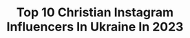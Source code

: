 ---
title: Top 10 Christian Instagram Influencers In Ukraine In 2023
description: >-
  Find top christian Instagram influencers in Ukraine in 2023. Most popular hashtags: #likeme #lviv #liketime #like4likes.
platform: Instagram
hits: 11
text_top: Identify the top-rated Instagram accounts on inBeat.
text_bottom: Our platform has 11 Instagram influencers like this in Ukraine for you to connect with.
profiles:
  - username: "yelizavetushka"
    fullname: >-
      Elizabeth Chernous
    bio: >-
      ▪️Студентка @ark_school ▪️Філолог - @phil.fcl.donnu ▪️ХВЄ ▪️Роблю годний контент ▪️Співаю в сторіс
    location: "Ukraine"
    followers: 6528
    engagement: 1945
    commentsToLikes: 0.006830
    id: ck8t3q8z742u70j78m8y5skwh
    verified: false
    hashtags: "#ilovegod, #sky, #blacksea, #ukraine"
  - username: "nazenihovhannisyan"
    fullname: >-
      Nazeni Hovhannisyan
    bio: >-
      http://www.facebook.com/NazeniHovhannisyanOfficial/
    location: "Ukraine"
    followers: 508530
    engagement: 192
    commentsToLikes: 0.024428
    id: ck6tr3rc3wrdj0j71undxdqne
    verified: true
    hashtags: "#armenia, #green, #2021, #nazenihovhannisyan"
  - username: "captainco9"
    fullname: >-
      C.O. Pis©apo
    bio: >-
      3χ αѕ¢αρ αωαя∂ѕ ωιииєя🥇🥇🥇 fυтυяє gяαмму αωαя∂ѕ ωιииєя📀💿 тяιиα & тнα σтнєяz мαиαgєя💎 Hacked at 1 million🤩 👇🏽👇🏽👇🏽👇🏽👇🏽👇🏽Dσℓℓу Dмρℓz “Wetty” Video
    location: "Ukraine"
    followers: 9342
    engagement: 763
    commentsToLikes: 0.117931
    id: ck5c6ahjq51mv0i11ivz7ud03
    verified: false
    hashtags: "#chanelsneakers, #pinkfriday, #winning, #amirijeans"
  - username: "verre_de_rose"
    fullname: >-
      VERRE DE ROSE📍
    bio: >-
      𝕄𝕆𝕆𝔻 𝔹𝕆𝔸ℝ𝔻 ᴍᴏᴏᴅ, sᴛʏʟᴇ ᴀɴᴅ ɪɴsᴘɪʀᴀᴛɪᴏɴ 📍 ᴘᴇʀsᴏɴᴀʟ ᴘᴜʙʟɪᴄᴀᴛɪᴏɴs ɪɴ sᴛᴏʀɪᴇs and IGTV📍 ᴍʏ ᴡᴏʀᴋs ᴀs ᴀ ᴘʜᴏᴛᴏɢʀᴀᴘʜᴇʀ #photodevy 📷 ᴠᴅʀᴍᴏᴏᴅ@ɢᴍᴀɪʟ.ᴄᴏᴍ 📩
    location: "Ukraine"
    followers: 413670
    engagement: 49
    commentsToLikes: 0.069296
    id: ck14kwh4grnws0i1907dsspnk
    verified: false
    hashtags: "#blackandwhiteinspiration, #fashionphotography, #blackandwhitephotography, #stylistwork"
  - username: "christina_yatsyk"
    fullname: >-
      christina_yatsyk
    bio: >-
      🖤Реал лайф (в сторіс) Ти зависнеш тут 🤎 Обробка | стосунки | мотивація #хтотакахристя 🎁Дарую подарунки Співпраця @christina_yatsykcoop . Yavoriv
    location: "Ukraine"
    followers: 20790
    engagement: 673
    commentsToLikes: 0.112948
    id: ck9hagc5fcffr0j78x4cqdlo8
    verified: false
    hashtags: "#liketime, #top, #likeme, #like4likes"
  - username: "_cooopoll_"
    fullname: >-
      
    bio: >-
      welcome to favourite place 🌈
    location: "Ukraine"
    followers: 22804
    engagement: 201
    commentsToLikes: 0.011547
    id: ckaottpf2xh660i78hja5g2a0
    verified: false
    hashtags: "#gigihadid, #kyliejenner, #victoriassecret, #liamhemsworth"
  - username: "konoplyanka.official"
    fullname: >-
      Yevhen Konoplyanka 👦🏻⚽️🏆
    bio: >-
      EVERY GAME IS SPECIAL. EVERY FAN IS PRICELESS. #kono
    location: "Ukraine"
    followers: 400399
    engagement: 456
    commentsToLikes: 0.005702
    id: ck6tlvjvc6pof0j71l0bkwxk0
    verified: true
    hashtags: "#playinside, #playfortheworld, #justdoit, #do"
  - username: "_lerony777_"
    fullname: >-
      Valeria Lykunych🎰
    bio: >-
      Model by @dimodels_school
    location: "Ukraine"
    followers: 3925
    engagement: 1552
    commentsToLikes: 0.030005
    id: ckaowsiiia96c0i78392ie7sv
    verified: false
    hashtags: "#mylove, #likeforfollow, #happiness, #followermeee"
  - username: "footballuatv"
    fullname: >-
      Телеканалы Футбол 1/2/3
    bio: >-
      Великий Футбол - прямий ефір о 21:00 на однойменному YouTube і на Футбол 1👇
    location: "Ukraine"
    followers: 162618
    engagement: 146
    commentsToLikes: 0.014331
    id: ck5pzaz7u03f30i119v9rth9t
    verified: false
    hashtags: "#bundesliga, #fcshakhtar, #manchesterunited, #footballplayer"
  - username: "hrustka"
    fullname: >-
      Christina Khoma
    bio: >-
      Українка в Естонії🇺🇦🇪🇪 🤓Аналітик, психолог, естет 💪Саморозвиток, мотивація
    location: "Ukraine"
    followers: 7910
    engagement: 476
    commentsToLikes: 0.050685
    id: ckap0w39ts2i00i78nu530r4f
    verified: false
    hashtags: "#motherdaughter, #bosniaandherzegovina, #beautifuldestinations, #medjugorje"
---